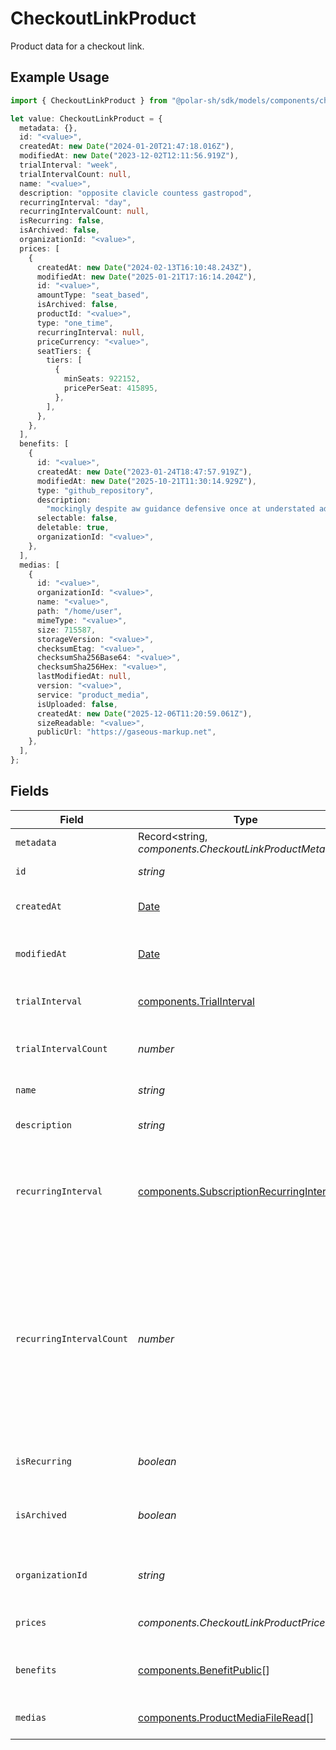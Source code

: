 # CheckoutLinkProduct

Product data for a checkout link.

## Example Usage

```typescript
import { CheckoutLinkProduct } from "@polar-sh/sdk/models/components/checkoutlinkproduct.js";

let value: CheckoutLinkProduct = {
  metadata: {},
  id: "<value>",
  createdAt: new Date("2024-01-20T21:47:18.016Z"),
  modifiedAt: new Date("2023-12-02T12:11:56.919Z"),
  trialInterval: "week",
  trialIntervalCount: null,
  name: "<value>",
  description: "opposite clavicle countess gastropod",
  recurringInterval: "day",
  recurringIntervalCount: null,
  isRecurring: false,
  isArchived: false,
  organizationId: "<value>",
  prices: [
    {
      createdAt: new Date("2024-02-13T16:10:48.243Z"),
      modifiedAt: new Date("2025-01-21T17:16:14.204Z"),
      id: "<value>",
      amountType: "seat_based",
      isArchived: false,
      productId: "<value>",
      type: "one_time",
      recurringInterval: null,
      priceCurrency: "<value>",
      seatTiers: {
        tiers: [
          {
            minSeats: 922152,
            pricePerSeat: 415895,
          },
        ],
      },
    },
  ],
  benefits: [
    {
      id: "<value>",
      createdAt: new Date("2023-01-24T18:47:57.919Z"),
      modifiedAt: new Date("2025-10-21T11:30:14.929Z"),
      type: "github_repository",
      description:
        "mockingly despite aw guidance defensive once at understated admonish",
      selectable: false,
      deletable: true,
      organizationId: "<value>",
    },
  ],
  medias: [
    {
      id: "<value>",
      organizationId: "<value>",
      name: "<value>",
      path: "/home/user",
      mimeType: "<value>",
      size: 715587,
      storageVersion: "<value>",
      checksumEtag: "<value>",
      checksumSha256Base64: "<value>",
      checksumSha256Hex: "<value>",
      lastModifiedAt: null,
      version: "<value>",
      service: "product_media",
      isUploaded: false,
      createdAt: new Date("2025-12-06T11:20:59.061Z"),
      sizeReadable: "<value>",
      publicUrl: "https://gaseous-markup.net",
    },
  ],
};
```

## Fields

| Field                                                                                                                                                                                                      | Type                                                                                                                                                                                                       | Required                                                                                                                                                                                                   | Description                                                                                                                                                                                                |
| ---------------------------------------------------------------------------------------------------------------------------------------------------------------------------------------------------------- | ---------------------------------------------------------------------------------------------------------------------------------------------------------------------------------------------------------- | ---------------------------------------------------------------------------------------------------------------------------------------------------------------------------------------------------------- | ---------------------------------------------------------------------------------------------------------------------------------------------------------------------------------------------------------- |
| `metadata`                                                                                                                                                                                                 | Record<string, *components.CheckoutLinkProductMetadata*>                                                                                                                                                   | :heavy_check_mark:                                                                                                                                                                                         | N/A                                                                                                                                                                                                        |
| `id`                                                                                                                                                                                                       | *string*                                                                                                                                                                                                   | :heavy_check_mark:                                                                                                                                                                                         | The ID of the object.                                                                                                                                                                                      |
| `createdAt`                                                                                                                                                                                                | [Date](https://developer.mozilla.org/en-US/docs/Web/JavaScript/Reference/Global_Objects/Date)                                                                                                              | :heavy_check_mark:                                                                                                                                                                                         | Creation timestamp of the object.                                                                                                                                                                          |
| `modifiedAt`                                                                                                                                                                                               | [Date](https://developer.mozilla.org/en-US/docs/Web/JavaScript/Reference/Global_Objects/Date)                                                                                                              | :heavy_check_mark:                                                                                                                                                                                         | Last modification timestamp of the object.                                                                                                                                                                 |
| `trialInterval`                                                                                                                                                                                            | [components.TrialInterval](../../models/components/trialinterval.md)                                                                                                                                       | :heavy_check_mark:                                                                                                                                                                                         | The interval unit for the trial period.                                                                                                                                                                    |
| `trialIntervalCount`                                                                                                                                                                                       | *number*                                                                                                                                                                                                   | :heavy_check_mark:                                                                                                                                                                                         | The number of interval units for the trial period.                                                                                                                                                         |
| `name`                                                                                                                                                                                                     | *string*                                                                                                                                                                                                   | :heavy_check_mark:                                                                                                                                                                                         | The name of the product.                                                                                                                                                                                   |
| `description`                                                                                                                                                                                              | *string*                                                                                                                                                                                                   | :heavy_check_mark:                                                                                                                                                                                         | The description of the product.                                                                                                                                                                            |
| `recurringInterval`                                                                                                                                                                                        | [components.SubscriptionRecurringInterval](../../models/components/subscriptionrecurringinterval.md)                                                                                                       | :heavy_check_mark:                                                                                                                                                                                         | The recurring interval of the product. If `None`, the product is a one-time purchase.                                                                                                                      |
| `recurringIntervalCount`                                                                                                                                                                                   | *number*                                                                                                                                                                                                   | :heavy_check_mark:                                                                                                                                                                                         | Number of interval units of the subscription.If this is set to 1 the charge will happen every interval (e.g. every month),if set to 2 it will be every other month, and so on. None for one-time products. |
| `isRecurring`                                                                                                                                                                                              | *boolean*                                                                                                                                                                                                  | :heavy_check_mark:                                                                                                                                                                                         | Whether the product is a subscription.                                                                                                                                                                     |
| `isArchived`                                                                                                                                                                                               | *boolean*                                                                                                                                                                                                  | :heavy_check_mark:                                                                                                                                                                                         | Whether the product is archived and no longer available.                                                                                                                                                   |
| `organizationId`                                                                                                                                                                                           | *string*                                                                                                                                                                                                   | :heavy_check_mark:                                                                                                                                                                                         | The ID of the organization owning the product.                                                                                                                                                             |
| `prices`                                                                                                                                                                                                   | *components.CheckoutLinkProductPrices*[]                                                                                                                                                                   | :heavy_check_mark:                                                                                                                                                                                         | List of prices for this product.                                                                                                                                                                           |
| `benefits`                                                                                                                                                                                                 | [components.BenefitPublic](../../models/components/benefitpublic.md)[]                                                                                                                                     | :heavy_check_mark:                                                                                                                                                                                         | List of benefits granted by the product.                                                                                                                                                                   |
| `medias`                                                                                                                                                                                                   | [components.ProductMediaFileRead](../../models/components/productmediafileread.md)[]                                                                                                                       | :heavy_check_mark:                                                                                                                                                                                         | List of medias associated to the product.                                                                                                                                                                  |